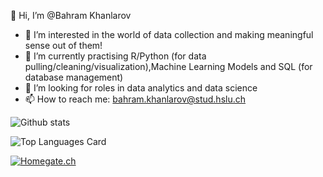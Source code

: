 👋 Hi, I’m @Bahram Khanlarov

- 👀 I’m interested in the world of data collection and making meaningful sense out of them!
- 🌱 I’m currently practising R/Python (for data pulling/cleaning/visualization),Machine Learning Models and SQL (for database management)
- 💞️ I’m looking for roles in data analytics and data science
- 📫 How to reach me: bahram.khanlarov@stud.hslu.ch

![Github stats](https://github-readme-stats.vercel.app/api?username=bahramkhanlarov&theme=highcontrast&show_icons=true&count_private=true)


![Top Languages Card](https://github-readme-stats.vercel.app/api/top-langs/?username=bahramkhanlarov&layout=compact)

[![Homegate.ch](https://github-readme-stats.vercel.app/api/pin/?username=bahramkhanlarov&repo=Homegate.ch-scraping-and-data-analysis-with-Pandas&show_owner=true)](https://github.com/bkhan1820/Homegate.ch-scraping-and-data-analysis-with-Pandas.git)
